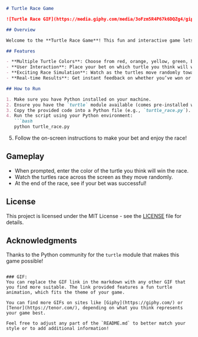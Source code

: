 ```markdown
# Turtle Race Game

![Turtle Race GIF](https://media.giphy.com/media/3oFzm5R4P67k6DQZg4/giphy.gif)

## Overview

Welcome to the **Turtle Race Game**! This fun and interactive game lets you bet on your favorite turtle as they race to the finish line. Watch as the turtles zoom across the screen, and see if your chosen color wins!

## Features

- **Multiple Turtle Colors**: Choose from red, orange, yellow, green, blue, and purple.
- **User Interaction**: Place your bet on which turtle you think will win.
- **Exciting Race Simulation**: Watch as the turtles move randomly towards the finish line.
- **Real-time Results**: Get instant feedback on whether you’ve won or lost.

## How to Run

1. Make sure you have Python installed on your machine.
2. Ensure you have the `turtle` module available (comes pre-installed with Python).
3. Copy the provided code into a Python file (e.g., `turtle_race.py`).
4. Run the script using your Python environment:
   ```bash
   python turtle_race.py
   ```
5. Follow the on-screen instructions to make your bet and enjoy the race!

## Gameplay

- When prompted, enter the color of the turtle you think will win the race.
- Watch the turtles race across the screen as they move randomly.
- At the end of the race, see if your bet was successful!

## License

This project is licensed under the MIT License - see the [LICENSE](LICENSE) file for details.

## Acknowledgments

Thanks to the Python community for the `turtle` module that makes this game possible!
```

### GIF:
You can replace the GIF link in the markdown with any other GIF that you find more suitable. The link provided features a fun turtle animation, which fits the theme of your game. 

You can find more GIFs on sites like [Giphy](https://giphy.com/) or [Tenor](https://tenor.com/), depending on what you think represents your game best.

Feel free to adjust any part of the `README.md` to better match your style or to add additional information!
